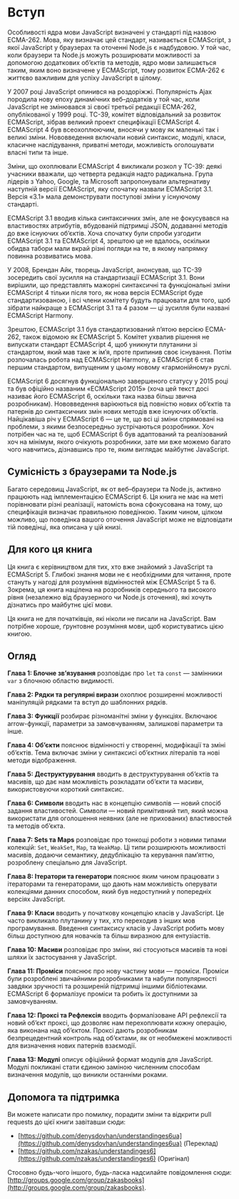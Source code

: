 # Вступ

Особливості ядра мови JavaScript визначені у стандарті під назвою ECMA-262. Мова, яку визначає цей стандарт, називається ECMAScript, з якої JavaScript у браузерах та оточенні Node.js є надбудовою. У той час, коли браузери та Node.js можуть розширювати можливості за допомогою додаткових об’єктів та методів, ядро мови залишається таким, яким воно визначене у ECMAScript, тому розвиток ECMA-262 є життєво важливим для успіху JavaScript в цілому.

У 2007 році JavaScript опинився на роздоріжжі. Популярність Ajax породила нову епоху динамічних веб–додатків у той час, коли JavaScript не змінювався зі своєї третьої редакції ECMA-262, опублікованої у 1999 році. TC-39, комітет відповідальний за розвиток ECMAScript, зібрав великий проект специфікації ECMAScript 4. ECMAScript 4 був всеохоплюючим, вносячи у мову як маленькі так і великі зміни. Нововведення включали новий синтаксис, модулі, класи, класичне наслідування, приватні методи, можливість оголошувати власні типи та інше.

Зміни, що охоплювали ECMAScript 4 викликали розкол у TC-39: деякі учасники вважали, що четверта редакція надто радикальна. Група лідерів з Yahoo, Google, та Microsoft запропонували альтернативу наступній версії ECMAScript, яку спочатку назвали ECMAScript 3.1. Версія «3.1» мала демонструвати поступові зміни у існуючому стандарті.

ECMAScript 3.1 вводив кілька синтаксичних змін, але не фокусувався на властивостях атрибутів, вбудованій підтримці JSON, додаванні методів до вже існуючих об’єктів. Хоча спочатку були спроби узгодити ECMAScript 3.1 та ECMAScript 4, зрештою це не вдалось, оскільки обидва табори мали вкрай різні погляди на те, в якому напрямку повинна розвиватись мова.

У 2008, Брендан Айк, творець JavaScript, анонсував, що TC-39 зосередить свої зусилля на стандартизації ECMAScript 3.1. Вони вирішили, що представлять мажорні синтаксичні та функціональні зміни ECMAScript 4 тільки після того, як нова версія ECMAScript буде стандартизованою, і всі члени комітету будуть працювати для того, щоб зібрати найкраще з ECMAScript 3.1 та 4 разом — ці зусилля були названі ECMAScript Harmony.

Зрештою, ECMAScript 3.1 був стандартизований п’ятою версією ECMA-262, також відомою як ECMAScript 5. Комітет ухвалив рішення не випускати стандарт ECMAScript 4, щоб уникнути плутанини зі стандартом, який мав таке ж ім’я, проте припинив своє існування. Потім розпочалась робота над ECMAScript Harmony, а ECMAScript 6 став першим стандартом, випущеним у цьому новому «гармонійному» руслі.

ECMAScript 6 досягнув функціонально завершеного статусу у 2015 році та був офіційно названим «ECMAScript 2015» (хоча цей текст досі називає його ECMAScript 6, оскільки така назва більш звична розробникам). Нововведення варіюються від повністю нових об’єктів та патернів до синтаксичних змін нових методів вже існуючих об’єктів. Найцікавіша річ у ECMAScript 6 — це те, що всі ці зміни спрямовані на проблеми, з якими безпосередньо зустрічаються розробники. Хоч потрібен час на те, щоб ECMAScript 6 був адаптований та реалізований хоч на мінімум, якого очікують розробники, зате ми вже можемо багато чого навчитись, дізнавшись про те, яким виглядає майбутнє JavaScript.

## Сумісність з браузерами та Node.js

Багато середовищ JavaScript, як от веб–браузери та Node.js, активно працюють над імплементацією ECMAScript 6. Ця книга не має на меті порівнювати різні реалізації, натомість вона сфокусована на тому, що специфікація визначає правильною поведінкою. Таким чином, цілком можливо, що поведінка вашого оточення JavaScript може не відповідати тій поведінці, яка описана у цій книзі.

## Для кого ця книга

Ця книга є керівництвом для тих, хто вже знайомий з JavaScript та ECMAScript 5. Глибокі знання мови не є необхідними для читання, проте стануть у нагоді для розуміння відмінностей між ECMAScript 5 та 6. Зокрема, ця книга націлена на розробників середнього та високого рівня (незалежно від браузерного чи Node.js оточення), які хочуть дізнатись про майбутнє цієї мови.

Ця книга не для початківців, які ніколи не писали на JavaScript. Вам потрібне хороше, ґрунтовне розуміння мови, щоб користуватись цією книгою.

## Огляд

**Глава 1: Блочне зв’язування** розповідає про `let` та `const` — замінники `var` з блочною областю видимості.

**Глава 2: Рядки та регулярні вирази** охоплює розширенні можливості маніпуляцій рядками та вступ до шаблонних рядків.

**Глава 3: Функції** розбирає різноманітні зміни у функціях. Включаює arrow-функції, параметри за замовчуванням, залишкові параметри та інше.

**Глава 4: Об’єкти** пояснює відмінності у створенні, модифікації та зміні об’єктів. Тема включає зміни у синтаксисі об’єктних літералів та нові методи відображення.

**Глава 5: Деструктурування** вводить в деструктурування об’єктів та масивів, що дає нам можливість розкладати об’єкти та масиви, використовуючи короткий синтаксис.

**Глава 6: Символи** вводить нас в концепцію символів — новий спосіб задання властивостей. Символи — новий примітивний тип, який можна використати для оголошення неявних (але не прихованих) властивостей та методів об’єкта.

**Глава 7: Sets та Maps** розповідає про тонкощі роботи з новими типами колекцій: `Set`, `WeakSet`, `Map`, та `WeakMap`. Ці типи розширюють можливості масивів, додаючи семантику, дедублікацію та керування пам’яттю, розроблену спеціально для JavaScript.

**Глава 8: Ітератори та генератори** пояснює яким чином працювати з ітераторами та генераторами, що дають нам можливість оперувати колекціями данних способом, який був недоступний у попередніх версіях JavaScript.

**Глава 9: Класи** вводить у початкову концепцію класів у JavaScript. Це часто викликало плутанину у тих, хто переходив з інших мов програмування. Введення синтаксису класів у JavaScript робить мову більш доступною для новачків та більш виразною для ентузіастів.

**Глава 10: Масиви** розповідає про зміни, які стосуються масивів та нові шляхи їх застосування у JavaScript.

**Глава 11: Проміси** пояснює про нову частину мови — проміси. Проміси були розроблені звичайними розробниками та набули популярності завдяки зручності та розширеній підтримці іншими бібліотеками. ECMAScript 6 формалізує проміси та робить їх доступними за замовчуванням.

**Глава 12: Проксі та Рефлексія** вводить формалізоване API рефлексії та новий об’єкт проксі, що дозволяє нам перехоплювати кожну операцію, яка виконана над об’єктом. Проксі дають розробникам безпрецедентний контроль над об’єктами, як от необмежені можливості для визначення нових патернів взаємодії.

**Глава 13: Модулі** описує офіційний формат модулів для JavaScript. Модулі покликані стати єдиною заміною численним способам визначення модулів, що виникли останніми роками.

## Допомога та підтримка

Ви можете написати про помилку, порадити зміни та відкрити pull requests до цієї книги завітавши сюди:

* [https://github.com/denysdovhan/understandinges6ua](https://github.com/denysdovhan/understandinges6ua) (Переклад)
* [https://github.com/nzakas/understandinges6](https://github.com/nzakas/understandinges6) (Оригінал)

Стосовно будь-чого іншого, будь-ласка надсилайте повідомлення сюди: [http://groups.google.com/group/zakasbooks](http://groups.google.com/group/zakasbooks).

